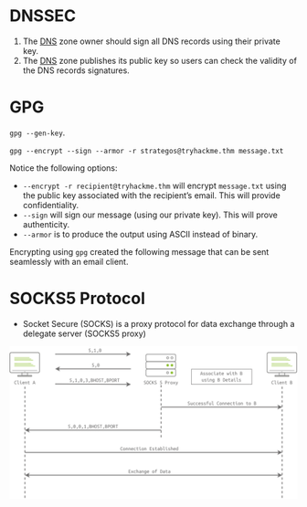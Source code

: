 # DNSSEC
<!--StartFragment-->

1.  The [DNS]() zone owner should sign all DNS records using their private key.
2.  The [DNS]() zone publishes its public key so users can check the validity of the DNS records signatures.

<!--EndFragment-->

# GPG
<!--StartFragment-->

`gpg --gen-key`.

<!--EndFragment-->
<!--StartFragment-->

`gpg --encrypt --sign --armor -r strategos@tryhackme.thm message.txt`

Notice the following options:

*   `--encrypt -r recipient@tryhackme.thm` will encrypt `message.txt` using the public key associated with the recipient’s email. This will provide confidentiality.
*   `--sign` will sign our message (using our private key). This will prove authenticity.
*   `--armor` is to produce the output using ASCII instead of binary.

Encrypting using `gpg` created the following message that can be sent seamlessly with an email client.

<!--EndFragment-->



# SOCKS5 Protocol
- Socket Secure (SOCKS) is a proxy protocol for data exchange through a delegate server (SOCKS5 proxy)

![SOCKS.png](./SOCKS.png)
